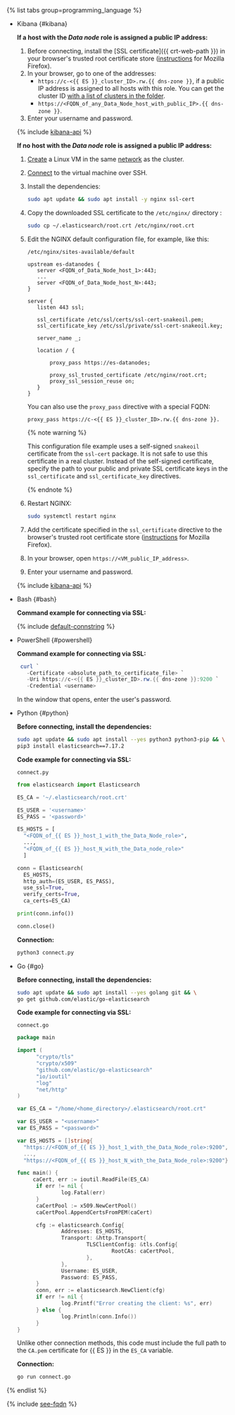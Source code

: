 {% list tabs group=programming_language %}

- Kibana {#kibana}

  
  **If a host with the _Data node_ role is assigned a public IP address:**
  1. Before connecting, install the [SSL certificate]({{ crt-web-path }}) in your browser's trusted root certificate store ([instructions](https://wiki.mozilla.org/PSM:Changing_Trust_Settings#Trusting_an_Additional_Root_Certificate) for Mozilla Firefox).
  1. In your browser, go to one of the addresses:
     - `https://c-<{{ ES }}_cluster_ID>.rw.{{ dns-zone }}`, if a public IP address is assigned to all hosts with this role. You can get the cluster ID [with a list of clusters in the folder](../../managed-elasticsearch/operations/cluster-list#list-clusters).
     - `https://<FQDN_of_any_Data_Node_host_with_public_IP>.{{ dns-zone }}`.
  1. Enter your username and password.

  {% include [kibana-api](mes-kibana-api.md) %}

  **If no host with the _Data node_ role is assigned a public IP address:**
  1. [Create](../../compute/quickstart/quick-create-linux.md) a Linux VM in the same [network](../../vpc/concepts/network.md) as the cluster.
  1. [Connect](../../compute/operations/vm-connect/ssh.md) to the virtual machine over SSH.
  1. Install the dependencies:

     ```bash
     sudo apt update && sudo apt install -y nginx ssl-cert
     ```

  1. Copy the downloaded SSL certificate to the `/etc/nginx/` directory :

     ```bash
     sudo cp ~/.elasticsearch/root.crt /etc/nginx/root.crt
     ```

  1. Edit the NGINX default configuration file, for example, like this:

     `/etc/nginx/sites-available/default`
     ```nginx
     upstream es-datanodes {
        server <FQDN_of_Data_Node_host_1>:443;
        ...
        server <FQDN_of_Data_Node_host_N>:443;
     }

     server {
        listen 443 ssl;

        ssl_certificate /etc/ssl/certs/ssl-cert-snakeoil.pem;
        ssl_certificate_key /etc/ssl/private/ssl-cert-snakeoil.key;

        server_name _;

        location / {

            proxy_pass https://es-datanodes;

            proxy_ssl_trusted_certificate /etc/nginx/root.crt;
            proxy_ssl_session_reuse on;
        }
     }
     ```

     You can also use the `proxy_pass` directive with a special FQDN:
     ```nginx
     proxy_pass https://c-<{{ ES }}_cluster_ID>.rw.{{ dns-zone }}.
      ```

     {% note warning %}

     This configuration file example uses a self-signed `snakeoil` certificate from the `ssl-cert` package. It is not safe to use this certificate in a real cluster. Instead of the self-signed certificate, specify the path to your public and private SSL certificate keys in the `ssl_certificate` and `ssl_certificate_key` directives.

     {% endnote %}

  1. Restart NGINX:

     ```bash
     sudo systemctl restart nginx
     ```

  1. Add the certificate specified in the `ssl_certificate` directive to the browser's trusted root certificate store ([instructions](https://wiki.mozilla.org/PSM:Changing_Trust_Settings#Trusting_an_Additional_Root_Certificate) for Mozilla Firefox).

  1. In your browser, open `https://<VM_public_IP_address>`.

  1. Enter your username and password.

  {% include [kibana-api](mes-kibana-api.md) %}


- Bash {#bash}

  **Command example for connecting via SSL:**

  {% include [default-connstring](./mes/default-connstring.md) %}

- PowerShell {#powershell}

  **Command example for connecting via SSL:**

  ```powershell
   curl `
     -Certificate <absolute_path_to_certificate_file> `
     -Uri https://c-<{{ ES }}_cluster_ID>.rw.{{ dns-zone }}:9200 `
     -Credential <username>
  ```

  In the window that opens, enter the user's password.

- Python {#python}

  **Before connecting, install the dependencies:**

  ```bash
  sudo apt update && sudo apt install --yes python3 python3-pip && \
  pip3 install elasticsearch==7.17.2
  ```

  **Code example for connecting via SSL:**

  `connect.py`
  ```python
  from elasticsearch import Elasticsearch

  ES_CA = '~/.elasticsearch/root.crt'

  ES_USER = '<username>'
  ES_PASS = '<password>'

  ES_HOSTS = [
    "<FQDN_of_{{ ES }}_host_1_with_the_Data_Node_role>",
    ...,
    "<FQDN_of_{{ ES }}_host_N_with_the_Data_node_role>"
    ]

  conn = Elasticsearch(
    ES_HOSTS,
    http_auth=(ES_USER, ES_PASS),
    use_ssl=True,
    verify_certs=True,
    ca_certs=ES_CA)

  print(conn.info())

  conn.close()
  ```

  **Connection:**

  ```bash
  python3 connect.py
  ```

- Go {#go}

  **Before connecting, install the dependencies:**

  ```bash
  sudo apt update && sudo apt install --yes golang git && \
  go get github.com/elastic/go-elasticsearch
  ```

  **Code example for connecting via SSL:**

  `connect.go`
  ```go
  package main

  import (
        "crypto/tls"
        "crypto/x509"
        "github.com/elastic/go-elasticsearch"
        "io/ioutil"
        "log"
        "net/http"
  )

  var ES_CA = "/home/<home_directory>/.elasticsearch/root.crt"

  var ES_USER = "<username>"
  var ES_PASS = "<password>"

  var ES_HOSTS = []string{
    "https://<FQDN_of_{{ ES }}_host_1_with_the_Data_Node_role>:9200",
    ...,
    "https://<FQDN_of_{{ ES }}_host_N_with_the_Data_Node_role>:9200"}

  func main() {
       caCert, err := ioutil.ReadFile(ES_CA)
        if err != nil {
                log.Fatal(err)
        }
        caCertPool := x509.NewCertPool()
        caCertPool.AppendCertsFromPEM(caCert)

        cfg := elasticsearch.Config{
                Addresses: ES_HOSTS,
                Transport: &http.Transport{
                        TLSClientConfig: &tls.Config{
                                RootCAs: caCertPool,
                        },
                },
                Username: ES_USER,
                Password: ES_PASS,
        }
        conn, err := elasticsearch.NewClient(cfg)
        if err != nil {
                log.Printf("Error creating the client: %s", err)
        } else {
                log.Println(conn.Info())
        }
  }
  ```

  Unlike other connection methods, this code must include the full path to the `CA.pem` certificate for {{ ES }} in the `ES_CA` variable.

  **Connection:**

  ```bash
  go run connect.go
  ```

{% endlist %}

{% include [see-fqdn](../../_includes/mdb/mes/fqdn-host.md) %}
